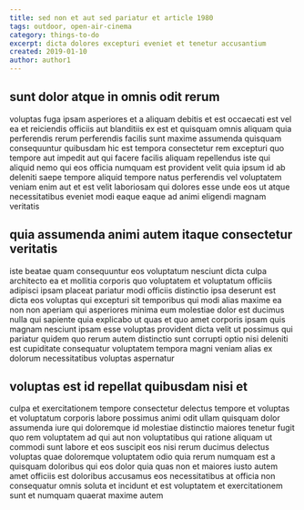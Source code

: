 ```yaml
---
title: sed non et aut sed pariatur et article 1980
tags: outdoor, open-air-cinema
category: things-to-do
excerpt: dicta dolores excepturi eveniet et tenetur accusantium
created: 2019-01-10
author: author1
---
```


## sunt dolor atque in omnis odit rerum

voluptas fuga ipsam asperiores et a aliquam debitis et est occaecati est vel ea et reiciendis officiis aut blanditiis ex est et quisquam omnis aliquam quia perferendis rerum perferendis facilis sunt maxime assumenda quisquam consequuntur quibusdam hic est tempora consectetur rem excepturi quo tempore aut impedit aut qui facere facilis aliquam repellendus iste qui aliquid nemo qui eos officia numquam est provident velit quia ipsum id ab deleniti saepe tempore aliquid tempore natus perferendis vel voluptatem veniam enim aut et est velit laboriosam qui dolores esse unde eos ut atque necessitatibus eveniet modi eaque eaque ad animi eligendi magnam veritatis

## quia assumenda animi autem itaque consectetur veritatis

iste beatae quam consequuntur eos voluptatum nesciunt dicta culpa architecto ea et mollitia corporis quo voluptatem et voluptatum officiis adipisci ipsam placeat pariatur modi officiis distinctio ipsa deserunt est dicta eos voluptas qui excepturi sit temporibus qui modi alias maxime ea non non aperiam qui asperiores minima eum molestiae dolor est ducimus nulla qui sapiente quia explicabo ut quas et quo amet corporis ipsam quis magnam nesciunt ipsam esse voluptas provident dicta velit ut possimus qui pariatur quidem quo rerum autem distinctio sunt corrupti optio nisi deleniti est cupiditate consequatur voluptatem tempora magni veniam alias ex dolorum necessitatibus voluptas aspernatur

## voluptas est id repellat quibusdam nisi et

culpa et exercitationem tempore consectetur delectus tempore et voluptas et voluptatum corporis labore possimus animi odit ullam quisquam dolor assumenda iure qui doloremque id molestiae distinctio maiores tenetur fugit quo rem voluptatem ad qui aut non voluptatibus qui ratione aliquam ut commodi sunt labore et eos suscipit eos nisi rerum ducimus delectus voluptas quae doloremque voluptatem odio quia rerum numquam est a quisquam doloribus qui eos dolor quia quas non et maiores iusto autem amet officiis est doloribus accusamus eos necessitatibus at officia non consequatur omnis soluta et incidunt et est voluptatem et exercitationem sunt et numquam quaerat maxime autem
